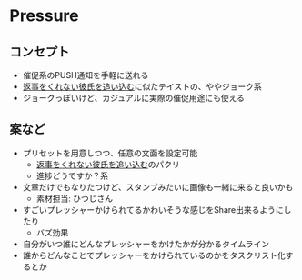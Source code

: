 Pressure
========

## コンセプト

- 催促系のPUSH通知を手軽に送れる
- [返事をくれない彼氏を追い込む](https://store.line.me/stickershop/product/1000493)に似たテイストの、ややジョーク系
- ジョークっぽいけど、カジュアルに実際の催促用途にも使える


## 案など

- プリセットを用意しつつ、任意の文面を設定可能
    - [返事をくれない彼氏を追い込む](https://store.line.me/stickershop/product/1000493)のパクリ
    - 進捗どうですか？系
- 文章だけでもなりたつけど、スタンプみたいに画像も一緒に来ると良いかも
    - 素材担当: ひつじさん
- すごいプレッシャーかけられてるかわいそうな感じをShare出来るようにしたり
    - バズ効果
- 自分がいつ誰にどんなプレッシャーをかけたかが分かるタイムライン
- 誰からどんなことでプレッシャーをかけられているのかをタスクリスト化するとか